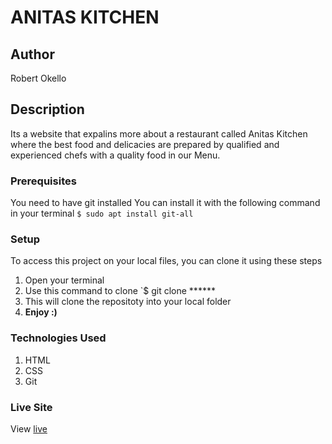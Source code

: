 # ANITAS KITCHEN
## Author
Robert Okello
## Description
Its a website that expalins more about a restaurant called Anitas Kitchen where the best food and delicacies are prepared by qualified and experienced chefs with a quality food in our Menu.
### Prerequisites
You need to have git installed
You can install it with the following command in your terminal
`$ sudo apt install git-all`
### Setup
To access this project on your local files, you can clone it using these steps
1. Open your terminal
1. Use this command to clone `$ git clone ******
1. This will clone the repositoty into your local folder
1. __Enjoy :)__
### Technologies Used
1. HTML
1. CSS
1. Git
### Live Site
View [live](*****)